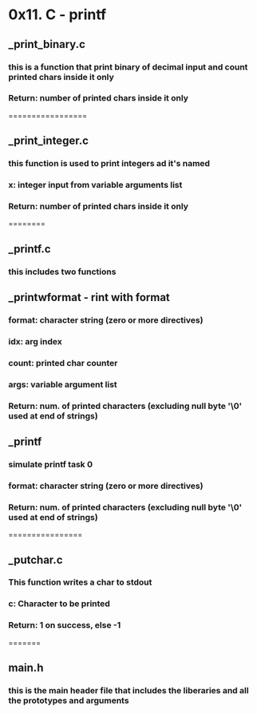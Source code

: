 # 0x11. C - printf

## _print_binary.c 
### this is a function that print binary of decimal input and count printed chars inside it only
### Return: number of printed chars inside it only
=================
## _print_integer.c
### this function is used to print integers ad it's named
### x: integer input from variable arguments list
### Return: number of printed chars inside it only
========
## _printf.c
### this includes two functions

## _printwformat - rint with format
### format: character string (zero or more directives)
### idx: arg index
### count: printed char counter
### args: variable argument list
### Return: num. of printed characters (excluding null byte '\0' used at end of strings)

## _printf
### simulate printf task 0
### format: character string (zero or more directives)
### Return: num. of printed characters (excluding null byte '\0' used at end of strings)
================
## _putchar.c
### This function writes a char to stdout
### c: Character to be printed
### Return: 1 on success, else -1
=======
## main.h
### this is the main header file that includes the liberaries and all the prototypes and arguments 

